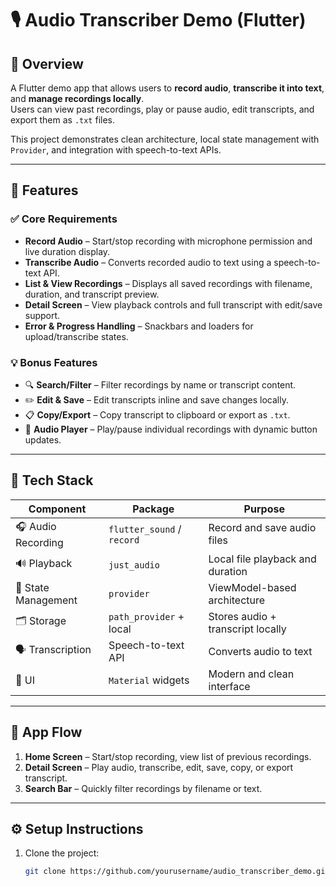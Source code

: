 # 🎙️ Audio Transcriber Demo (Flutter)

## 🧭 Overview
A Flutter demo app that allows users to **record audio**, **transcribe it into text**, and **manage recordings locally**.  
Users can view past recordings, play or pause audio, edit transcripts, and export them as `.txt` files.  

This project demonstrates clean architecture, local state management with `Provider`, and integration with speech-to-text APIs.

---

## 🚀 Features

### ✅ Core Requirements
- **Record Audio** – Start/stop recording with microphone permission and live duration display.  
- **Transcribe Audio** – Converts recorded audio to text using a speech-to-text API.  
- **List & View Recordings** – Displays all saved recordings with filename, duration, and transcript preview.  
- **Detail Screen** – View playback controls and full transcript with edit/save support.  
- **Error & Progress Handling** – Snackbars and loaders for upload/transcribe states.

### 💡 Bonus Features
- 🔍 **Search/Filter** – Filter recordings by name or transcript content.  
- ✏️ **Edit & Save** – Edit transcripts inline and save changes locally.  
- 📋 **Copy/Export** – Copy transcript to clipboard or export as `.txt`.  
- 🎵 **Audio Player** – Play/pause individual recordings with dynamic button updates.  

---

## 🧱 Tech Stack

| Component | Package | Purpose |
|------------|----------|----------|
| 🎧 Audio Recording | `flutter_sound` / `record` | Record and save audio files |
| 🔊 Playback | `just_audio` | Local file playback and duration |
| 🧠 State Management | `provider` | ViewModel-based architecture |
| 🗂️ Storage | `path_provider` + local | Stores audio + transcript locally |
| 🗣️ Transcription | Speech-to-text API | Converts audio to text |
| 💬 UI | `Material` widgets | Modern and clean interface |

---

## 📱 App Flow
1. **Home Screen** – Start/stop recording, view list of previous recordings.  
2. **Detail Screen** – Play audio, transcribe, edit, save, copy, or export transcript.  
3. **Search Bar** – Quickly filter recordings by filename or text.

---

## ⚙️ Setup Instructions
1. Clone the project:
   ```bash
   git clone https://github.com/yourusername/audio_transcriber_demo.git
